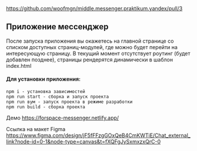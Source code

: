https://github.com/woofmgn/middle.messenger.praktikum.yandex/pull/3

## Приложение мессенджер

После запуска приложения вы окажетесь на главной странице со списком доступных страниц-модулей,
где можно будет перейти на интересующую страницу.
В текущий момент отсутствует роутинг (будет добавлен позднее),
страницы рендерятся динамически в шаблон index.html

#### Для установки приложения:

```
npm i - установка зависимостей
npm run start - сборка и запуск проекта
npm run вум - запуск проекта в режиме разработки
npm run build - сборка проекта
```

Демо https://forspace-messenger.netlify.app/

Ссылка на макет Figma https://www.figma.com/design/jF5fFFzgGOxQeB4CmKWTiE/Chat_external_link?node-id=0-1&node-type=canvas&t=fXQFgJySxmxzxQrC-0

